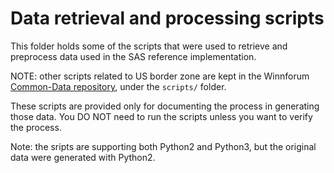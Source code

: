 # Data retrieval and processing scripts

This folder holds some of the scripts that were used to retrieve and preprocess data
used in the SAS reference implementation.

NOTE: other scripts related to US border zone are kept in the Winnforum 
[Common-Data repository](https://github.com/Wireless-Innovation-Forum/Common-Data), 
under the `scripts/` folder.

These scripts are provided only for documenting the process in generating those data.
You DO NOT need to run the scripts unless you want to verify the process.

Note: the sripts are supporting both Python2 and Python3, but the original data were
generated with Python2.
